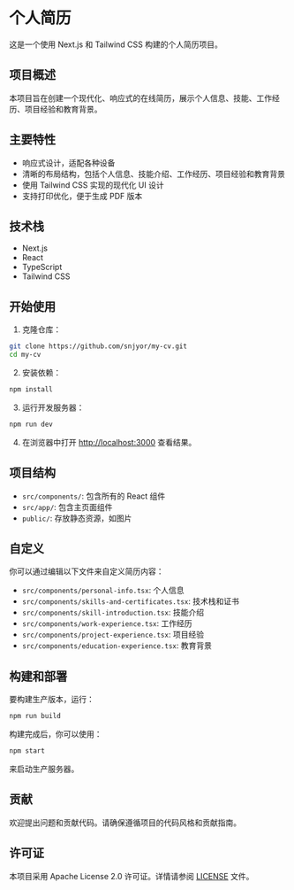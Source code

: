 # 个人简历

这是一个使用 Next.js 和 Tailwind CSS 构建的个人简历项目。

## 项目概述

本项目旨在创建一个现代化、响应式的在线简历，展示个人信息、技能、工作经历、项目经验和教育背景。

## 主要特性

- 响应式设计，适配各种设备
- 清晰的布局结构，包括个人信息、技能介绍、工作经历、项目经验和教育背景
- 使用 Tailwind CSS 实现的现代化 UI 设计
- 支持打印优化，便于生成 PDF 版本

## 技术栈

- Next.js
- React
- TypeScript
- Tailwind CSS

## 开始使用

1. 克隆仓库：

```bash
git clone https://github.com/snjyor/my-cv.git
cd my-cv
```

2. 安装依赖：

```bash
npm install
```

3. 运行开发服务器：

```bash
npm run dev
```

4. 在浏览器中打开 [http://localhost:3000](http://localhost:3000) 查看结果。

## 项目结构

- `src/components/`: 包含所有的 React 组件
- `src/app/`: 包含主页面组件
- `public/`: 存放静态资源，如图片

## 自定义

你可以通过编辑以下文件来自定义简历内容：

- `src/components/personal-info.tsx`: 个人信息
- `src/components/skills-and-certificates.tsx`: 技术栈和证书
- `src/components/skill-introduction.tsx`: 技能介绍
- `src/components/work-experience.tsx`: 工作经历
- `src/components/project-experience.tsx`: 项目经验
- `src/components/education-experience.tsx`: 教育背景

## 构建和部署

要构建生产版本，运行：

```bash
npm run build
```

构建完成后，你可以使用：

```bash
npm start
```

来启动生产服务器。

## 贡献

欢迎提出问题和贡献代码。请确保遵循项目的代码风格和贡献指南。

## 许可证

本项目采用 Apache License 2.0 许可证。详情请参阅 [LICENSE](LICENSE) 文件。
